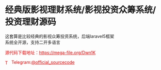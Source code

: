# 经典版影视理财系统/影视投资众筹系统/投资理财源码

这套算是比较经典的影视众筹投资系统，后端laravel5框架<br>系统全开源，支持二开多语言<br>


<p style="color: red;">源代码下载地址：<a href="https://mega-file.org/Dwn1K" style="color: red;">https://mega-file.org/Dwn1K</a></p><p style="color: red;"><img src="https://cdn-icons-png.flaticon.com/512/2111/2111646.png" alt="Telegram Icon" style="width: 16px; vertical-align: middle; margin-right: 5px;">Telegram:<a href="https://t.me/official_sourcecode" style="color: red;">@official_sourcecode</a></p>